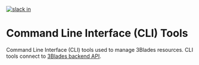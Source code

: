 [![slack in](https://slackin-pypmyuhqds.now.sh/badge.svg)](https://slackin-pypmyuhqds.now.sh/)

# Command Line Interface (CLI) Tools

Command Line Interface (CLI) tools used to manage 3Blades resources. CLI tools connect to [3Blades backend API](https://github.com/3blades/app-backend).
